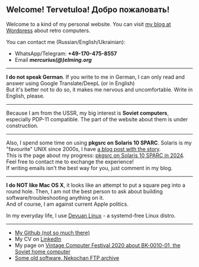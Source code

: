 ## Welcome! Tervetuloa! Добро пожаловать!

Welcome to a kind of my personal website. You can visit [my blog at Wordpress](https://merclangrat.wordpress.com) about retro computers.

You can contact me (Russian/English/Ukrainian):
- WhatsApp/Telegram: **+49-170-475-8557** 
- Email ***mercurius(@)elming.org***

---

**I do not speak German**. If you write to me in German, I can only read and answer using Google Translate/DeepL (or in English)  
But it's better not to do so, it makes me nervous and uncomfortable. Write in English, please.

---

Because I am from the USSR, my big interest is **Soviet computers**, especially PDP-11 compatible. The part of the website about them is under construction.

---

Also, I spend some time on using **pkgsrc on Solaris 10 SPARC**. Solaris is my "favourite" UNIX since 2000s, I have [a blog post with the story](https://merclangrat.wordpress.com/2024/12/15/solaris-twenty-years-after/).  
This is the page about my progress: [pkgsrc on Solaris 10 SPARC in 2024](/pkgsrc-solaris10). Feel free to contact me to exchange the experience!  
If writing emails isn't the best way for you, just comment in my blog.

---

**I do NOT like Mac OS X**, it looks like an attempt to put a square peg into a round hole. Then, I am not the best person to ask about building software/troubleshooting anything on it.  
And of course, I am against current Apple politics.

In my everyday life, I use [Devuan Linux](https://devuan.org) - a systemd-free Linux distro.

---

- [My Github (not so much there)](https://github.com/merclangrat)
- My CV on [LinkedIn](https://www.linkedin.com/in/merclangrat/)
- My page on [Vintage Computer Festival 2020 about BK-0010-01, the Soviet home computer](https://wiki.vcfb.de/2020/en:soviet_computers)
- [Some old software, Nekochan FTP archive](http://lizaurus.com)


